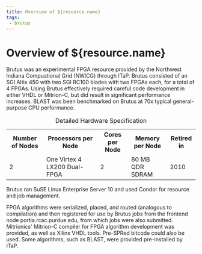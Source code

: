 ```yaml
---
title: Overview of ${resource.name}
tags:
 - brutus
---
```

# Overview of ${resource.name}

Brutus was an experimental FPGA resource provided by the Northwest Indiana Compuational Grid (NWICG) through ITaP. Brutus consisted of an SGI Altix 450 with two SGI RC100 blades with two FPGAs each, for a total of 4 FPGAs. Using Brutus effectively required careful code development in either VHDL or Mitrion-C, but did result in significant performance increases. BLAST was been benchmarked on Brutus at 70x typical general-purpose CPU performance.

<div class="inrows-wide">
	<table class="inrows-wide">
		<caption>Detailed Hardware Specification</caption>
		<tr>
			<th scope="col">Number of Nodes</th>
			<th scope="col">Processors per Node</th>
			<th scope="col">Cores per Node</th>
			<th scope="col">Memory per Node</th>
			<th scope="col">Retired in</th>
		</tr>
		<tr>
			<td>2</td>
			<td>One Virtex 4 LX200 Dual-FPGA</td>
			<td>2</td>
			<td>80 MB QDR SDRAM</td>
			<td>2010</td>
		</tr>
	</table>
</div>

Brutus ran SuSE Linux Enterprise Server 10 and used Condor for resource and job management.

FPGA algorithms were serialized, placed, and routed (analogous to compilation) and then registered for use by Brutus jobs from the frontend node portia.rcac.purdue.edu, from which jobs were also submitted. Mitrionics' Mitrion-C compiler for FPGA algorithm development was provided, as well as Xilinx VHDL tools. Pre-SPRed bitcode could also be used. Some algorithms, such as BLAST, were provided pre-installed by ITaP.
